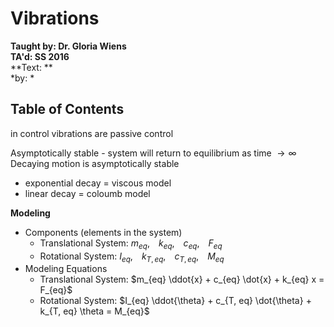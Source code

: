 # Vibrations
**Taught by: Dr. Gloria Wiens**  
**TA'd: SS 2016**  
**Text: **  
*by: *

## Table of Contents

in control vibrations are passive control

Asymptotically stable - system will return to equilibrium as time $\rightarrow \infty$  
Decaying motion is asymptotically stable

- exponential decay = viscous model
- linear decay = coloumb model

__Modeling__

- Components (elements in the system)
    - Translational System: $m_{eq}, \;\;\;\; k_{eq}, \;\;\;\; c_{eq}, \;\;\;\;
      F_{eq}$
    - Rotational System: $I_{eq}, \;\;\;\; k_{T, eq}, \;\;\;\; c_{T, eq},
      \;\;\;\; M_{eq}$
- Modeling Equations
    - Translational System: $m_{eq} \ddot{x} + c_{eq} \dot{x} + k_{eq} x =
      F_{eq}$
    - Rotational System: $I_{eq} \ddot{\theta} + c_{T, eq} \dot{\theta} + k_{T,
      eq} \theta = M_{eq}$
